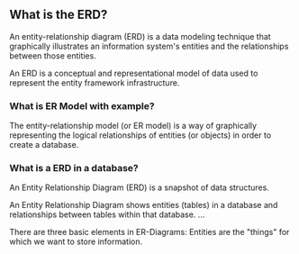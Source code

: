## What is the ERD?

An entity-relationship diagram (ERD) is a data modeling technique that graphically illustrates an information system's entities and the relationships between those entities. 

An ERD is a conceptual and representational model of data used to represent the entity framework infrastructure.


### What is ER Model with example?

The entity-relationship model (or ER model) is a way of graphically representing the logical relationships of entities (or objects) in order to create a database.


### What is a ERD in a database?


An Entity Relationship Diagram (ERD) is a snapshot of data structures. 

An Entity Relationship Diagram shows entities (tables) in a database and relationships between tables within that database. ... 

There are three basic elements in ER-Diagrams: Entities are the "things" for which we want to store information.

